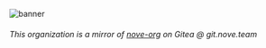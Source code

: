 <!-- ![Live. Laugh. Nove.](https://user-images.githubusercontent.com/49320100/206024550-9a0e8e30-1840-413c-a307-acf03913c14f.png) -->
<!-- ![idaelnie](https://user-images.githubusercontent.com/49320100/206795871-fe9ca830-3863-41f3-9af8-6930c2b5a6a3.png) -->
<!-- ![Live. Laugh. Nove. Minecraft edition](https://api.cheems.dog/v1/uploads/lwerk1svsn8/file) -->
![banner](https://user-images.githubusercontent.com/49320100/236011724-522017d3-4529-450c-b0ad-be4acb02cb34.png)

###### This organization is a mirror of [nove-org](https://git.nove.team/nove-org) on Gitea @ git.nove.team
